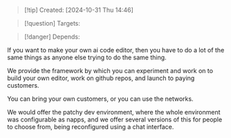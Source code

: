 
>[!tip] Created: [2024-10-31 Thu 14:46]

>[!question] Targets: 

>[!danger] Depends: 

If you want to make your own ai code editor, then you have to do a lot of the same things as anyone else trying to do the same thing.

We provide the framework by which you can experiment and work on to build your own editor, work on github repos, and launch to paying customers.

You can bring your own customers, or you can use the networks.

We would offer the patchy dev environment, where the whole environment was configurable as napps, and we offer several versions of this for people to choose from, being reconfigured using a chat interface.